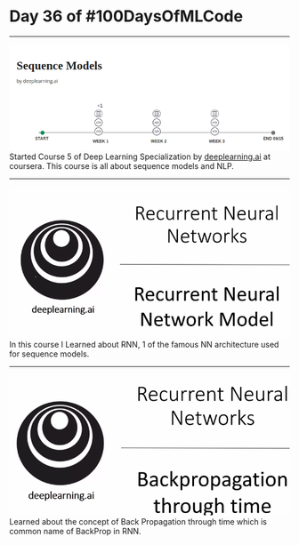 # Day 36 of #100DaysOfMLCode
---
<img src=0.png></img>
Started Course 5 of Deep Learning Specialization by [deeplearning.ai]() at coursera. This course is all about sequence models and NLP.

---
<img src=1.png>
In this course I Learned about RNN, 1 of the famous NN architecture used for sequence models.

---
<img src=2.png></img>
Learned about the concept of Back Propagation through time which is common name of BackProp in RNN.